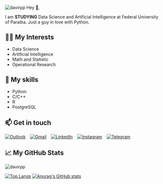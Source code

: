 ![davirpp](https://imgur.com/GdKS5KD.png) 
Hey 👋,

I am **STUDYING** Data Science and Artificial Intelligence at Federal University of Paraiba. Just a guy in love with Python.

## 🙋‍♂️ My Interests
* Data Science
* Artificial Intelligence
* Math and Statistic
* Operational Research

## 💪 My skills
* Python
* C/C++
* R
* PostgreSQL

## 📫 Get in touch
[![Outlook](https://imgur.com/ffeGI3B.png)](mailto:davirpp@hotmail.com) &ensp;
[![Gmail](https://imgur.com/RpheCdT.png)](mailto:davirpp.ds@gmail.com) &ensp;
[![LinkedIn](https://i.imgur.com/rgMtwhO.png)](https://www.linkedin.com/in/davi-ribeiro-9a23731a2/) &ensp;
[![Instagram](https://imgur.com/vTLXp4I.png)](https://instagram.com/davirpp) &ensp;
[![Telegram](https://imgur.com/UtqC4ks.png)](https://t.me/Davirpp) &ensp;


## &#x1f4c8; My GitHub Stats

<p align="left"> <img src="https://komarev.com/ghpvc/?username=davirpp&label=Profile%20views&color=0e75b6&style=flat" alt="davirpp" /> </p>

[![Top Langs](https://github-readme-stats.vercel.app/api/top-langs/?username=davirpp&layout=compact&theme=algolia&icon_color=fb8b28)](https://github.com/anuraghazra/github-readme-stats)
[![Anurag's GitHub stats](https://github-readme-stats.vercel.app/api?username=davirpp&hide=contribs,issues&show_icons=true&theme=algolia&icon_color=fb8b28&include_all_commits=true)](https://github.com/anuraghazra/github-readme-stats)
